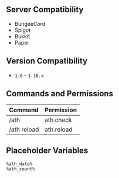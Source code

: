 ## Server Compatibility

- BungeeCord
- Spigot
- Bukkit
- Paper

## Version Compatibility

- `1.6` - `1.16.x`

## Commands and Permissions

| Command| Permission|
| :---|:---|
|/ath| ath.check|
|/ath reload| ath.reload|

## Placeholder Variables

```
%ath_date%
%ath_count%
```
